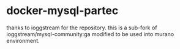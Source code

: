 # docker-mysql-partec

thanks to ioggstream for the repository.
this is a sub-fork of ioggstream/mysql-community:ga modified to be used into murano environment.
